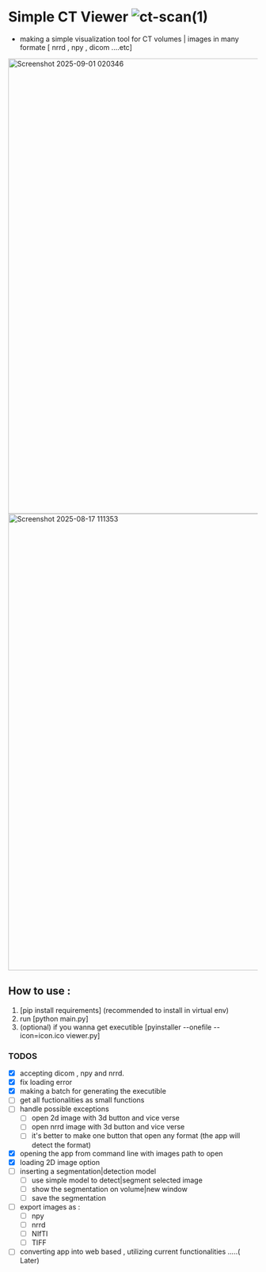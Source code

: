 # Simple CT Viewer ![ct-scan(1)](https://github.com/user-attachments/assets/77cfe3c5-868e-4564-b7e5-eda55689983e)

- making a simple visualization tool for CT volumes | images in many formate [ nrrd , npy , dicom ....etc]

<img width="1390" height="919" alt="Screenshot 2025-09-01 020346" src="https://github.com/user-attachments/assets/f5d31968-065a-4585-9eb7-4675996af6c0" />

<img width="1398" height="922" alt="Screenshot 2025-08-17 111353" src="https://github.com/user-attachments/assets/d4e3dd55-56a8-433e-a6d4-fa20755fd5ea" />


## How to use :
1. [pip install requirements] (recommended to install in virtual env)
2.  run [python main.py]
3. (optional) if you wanna get executible [pyinstaller --onefile --icon=icon.ico viewer.py]


### TODOS
- [x] accepting dicom , npy and  nrrd.
- [x] fix loading error
- [x] making a batch for generating the executible
- [ ] get all fuctionalities as small functions
- [ ] handle possible exceptions
    - [ ] open 2d image with 3d button and vice verse
    - [ ] open nrrd image with 3d button and vice verse
    - [ ] it's better to make one button that open any format (the app will detect the format)
- [x] opening the app from command line with images path to open
- [x] loading 2D image option
- [ ] inserting a segmentation|detection model
    - [ ] use simple model to detect|segment selected image
    - [ ] show the segmentation on volume|new window
    - [ ] save the segmentation
- [ ] export images as :
    - [ ] npy
    - [ ] nrrd
    - [ ] NIfTI 
    - [ ] TIFF 
- [ ] converting app into web based , utilizing current functionalities .....( Later)
